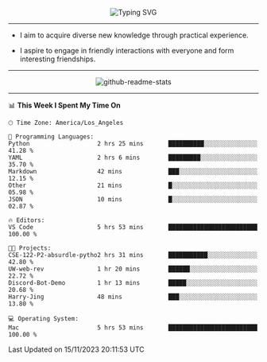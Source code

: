 <p align="center">
  <img src="https://readme-typing-svg.demolab.com?font=Fira+Code&weight=500&size=32&duration=2500&pause=1600&center=true&vCenter=true&random=false&width=1024&height=64&lines=Hi+there+%F0%9F%91%8B;I'm+delighted+you+could+make+it+here+%F0%9F%8E%89;I'm+Harry%2C+a+college+student+still+finding+my+way" alt="Typing SVG" />
</p>


---


- I aim to acquire diverse new knowledge through practical experience.

- I aspire to engage in friendly interactions with everyone and form interesting friendships.


---


<p align="center">
  <img src="https://github-readme-stats.vercel.app/api?username=Harry-Jing&show_icons=true" alt="github-readme-stats"/>
</p>


---

<!--START_SECTION:waka-->
📊 **This Week I Spent My Time On** 

```text
🕑︎ Time Zone: America/Los_Angeles

💬 Programming Languages: 
Python                   2 hrs 25 mins       ██████████░░░░░░░░░░░░░░░   41.28 % 
YAML                     2 hrs 6 mins        █████████░░░░░░░░░░░░░░░░   35.70 % 
Markdown                 42 mins             ███░░░░░░░░░░░░░░░░░░░░░░   12.15 % 
Other                    21 mins             █░░░░░░░░░░░░░░░░░░░░░░░░   05.98 % 
JSON                     10 mins             █░░░░░░░░░░░░░░░░░░░░░░░░   02.87 % 

🔥 Editors: 
VS Code                  5 hrs 53 mins       █████████████████████████   100.00 % 

🐱‍💻 Projects: 
CSE-122-P2-absurdle-pytho2 hrs 31 mins       ███████████░░░░░░░░░░░░░░   42.80 % 
UW-web-rev               1 hr 20 mins        ██████░░░░░░░░░░░░░░░░░░░   22.72 % 
Discord-Bot-Demo         1 hr 13 mins        █████░░░░░░░░░░░░░░░░░░░░   20.68 % 
Harry-Jing               48 mins             ███░░░░░░░░░░░░░░░░░░░░░░   13.80 % 

💻 Operating System: 
Mac                      5 hrs 53 mins       █████████████████████████   100.00 % 
```


 Last Updated on 15/11/2023 20:11:53 UTC
<!--END_SECTION:waka-->
